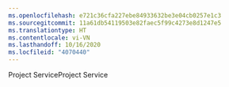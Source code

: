 ```yaml
---
ms.openlocfilehash: e721c36cfa227ebe84933632be3e04cb0257e1c3
ms.sourcegitcommit: 11a61db54119503e82faec5f99c4273e8d1247e5
ms.translationtype: HT
ms.contentlocale: vi-VN
ms.lasthandoff: 10/16/2020
ms.locfileid: "4070440"
---
```

<span data-ttu-id="cc7dd-101">Project Service</span><span class="sxs-lookup"><span data-stu-id="cc7dd-101">Project Service</span></span>
